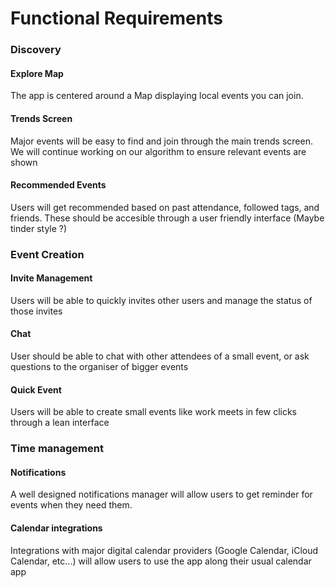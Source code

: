 # Functional Requirements

<!---*Max 3 pages.*

*List the key features of the MVP precisely.*

*Include appropriate architectural diagrams.*

*Describe key internal functionality.*--->


### Discovery 

#### Explore Map
The app  is centered around a Map displaying local events you can join. 

#### Trends Screen
Major events will be easy to find and join through the main trends screen.
We will continue working on our algorithm to ensure relevant events are shown

#### Recommended Events
Users will get recommended based on past attendance, followed tags, and friends.
These should be accesible through a user friendly interface (Maybe tinder style ?)

### Event Creation

#### Invite Management 
Users will be able to quickly invites other users and manage the status of those invites

#### Chat
User should be able to chat with other attendees of a small event, or ask questions to the organiser of bigger events 

#### Quick Event
Users will be able to create small events like work meets in few clicks through a lean interface 

### Time management

#### Notifications
A well designed notifications manager will allow users to get reminder for events when they need them. 

#### Calendar integrations
Integrations with major digital calendar providers (Google Calendar, iCloud Calendar, etc...) will allow users to use the app along their usual calendar app



